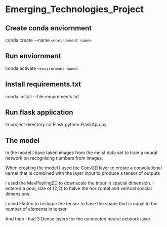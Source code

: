 # Emerging_Technologies_Project
## Create conda enviornment

conda create --name `<environment name>`

## Run enviornment

conda activate `<environment name>`

## Install requirements.txt

conda install --file requirements.txt

## Run flask application 

In project directory 
cd Flask
python FlaskApp.py

## The model
In the model I have taken images from the mnist data set to train a neural network on recognising numbers from images.

When creating the model I used the Conv2D layer to create a convolutional kernel that is combined with the layer input to produce a tensor of outputs

I used the MaxPooling2D to downscale the input in spacial dimension. I entered a pool_size of (2,2) to halve the horizontal and veritcal spacial dimensions.

I used Flatten to reshape the tensor to have the shape that is equal to the number of elements in tensor.

And then I had 3 Dense layers for the connected neural network layer
